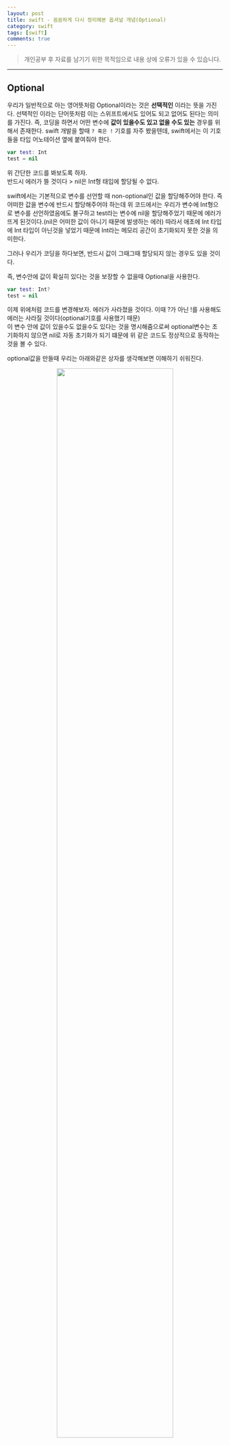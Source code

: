 ```yaml
---
layout: post
title: swift - 꼼꼼하게 다시 정리해본 옵셔널 개념(Optional)
category: swift
tags: [swift]
comments: true
---
```


> 개인공부 후 자료를 남기기 위한 목적임으로 내용 상에 오류가 있을 수 있습니다.    

<hr>

## Optional

우리가 일반적으로 아는 영어뜻처럼 Optional이라는 것은 **선택적인** 이라는 뜻을 가진다. 선택적인 이라는 단어뜻처럼 이는 스위프트에서도 있어도 되고 없어도 된다는 의미를 가진다. 즉, 코딩을 하면서 어떤 변수에 **값이 있을수도 있고 없을 수도 있는** 경우를 위해서 존재한다. swift 개발을 할때 `? 혹은 !` 기호를 자주 봤을텐데, swift에서는 이 기호들을 타입 어노테이션 옆에 붙여줘야 한다.

```swift
var test: Int
test = nil
```

위 간단한 코드를 봐보도록 하자.<br>
반드시 에러가 뜰 것이다 > nil은 Int형 태입에 할당될 수 없다.

swift에서는 기본적으로 변수를 선언할 때 non-optional인 값을 할당해주어야 한다. 즉 어떠한 값을 변수에 반드시 할당해주어야 하는데 위 코드에서는 우리가 변수에 Int형으로 변수를 선언하였음에도 불구하고 test라는 변수에 nil을 할당해주었기 때문에 에러가 뜨게 된것이다.(nil은 어떠한 값이 아니기 때문에 발생하는 에러) 따라서 애초에 Int 타입에 Int 타입이 아닌것을 넣었기 때문에 Int라는 메모리 공간이 초기화되지 못한 것을 의미한다.

그러나 우리가 코딩을 하다보면, 반드시 값이 그때그때 할당되지 않는 경우도 있을 것이다.

즉, 변수안에 값이 확실히 있다는 것을 보장할 수 없을때 Optional을 사용한다.

```swift
var test: Int?
test = nil
```

이제 위에처럼 코드를 변경해보자. 에러가 사라졌을 것이다. 이때 ?가 아닌 !를 사용해도 에러는 사라질 것이다(optional기호를 사용했기 때문)<br>
이 변수 안에 값이 있을수도 없을수도 있다는 것을 명시해줌으로써 optional변수는 초기화하지 않으면 nil로 자동 초기화가 되기 떄문에 위 같은 코드도 정상적으로 동작하는 것을 볼 수 있다.


optional값을 만들때 우리는 아래와같은 상자를 생각해보면 이해하기 쉬워진다.

<center>
<figure>
<img src="/assets/post-img/swift/46.png" alt="" width="80%">
</figure>
</center>



### ?

옵셔널로 변수를 선언했고 그때 ?를 사용했다면 우리는 '노크'를 했다고 생각하면 된다.<br>
이때 만약 값을 가지고 있다면 해당하는 값을 반환해주고 값이 없다면 nil을 반환하게 된다. 이때 nil 또한 메모리를 차지하고 있다.

```swift
var someValue: Int? = 30
var Value = someValue
```

이때 위 코드에서 Value의 타입은 무엇일까? 바로 옵셔널이다.<br>
즉, Value는 옵셔널 타입이며 Int데이터형을 가질 수 있는 변수를 의미한다. 이는 Int일수도 있고 Int가 아닐수도 있다.

```swift
var someValue: Int? = 30
var Value: Int = someValue
```

그런데 만약 위처럼 Value에 Int 타입을 지정해줬다고 해보자. 오류가 뜨게 될 것이다.

기본적으로 Int와 Int?는 다른 타입이다.

someValue는 옵셔널타입으로 값을 가질수도 있고 nil을 가질수도 있다. 그런데 Value에는 무조건 Int 타입만을 가질것이라고 선언을 해줬다. 그러니 당연히 Value는 someValue를 받아들이지 못할 것이다. 따라서 Int와 Int? 즉 옵셔널인 것과 옵셔널이 아닌것은 완전히 다른 타입을 의미하는 것을 알아야 한다.


### !

!는 ?와 다르게 강제로 값을 빼내오는 것을 의미한다. 유명한 짤로 망치로 상자를 부수는 것이 떠오를 것이다.<br>
이는 강제 언래핑(Unwrapping)이라고 하고 이 단어가 의미하는 것은 상자안에 값이 있든 없든 무조건 값을 가져오겠다는 것을 의미한다.

깨부순 상자안에는 값이 있을수도 있고 없을 수도 있을 것이다.

```swift
var someValue: Int? = 30
var Value: Int = someValue
```

위에서 본 예제를 다시 한번 봐보도록 하자. 오류가 났던 위 예제를 아래처럼 고쳐보도록 하자

```swift
var someValue: Int? = 30
var Value: Int = someValue!
```

자. 강제로 상자를 부쉈기때문에 에러는 발생하지 않았을 것이다. 그리고 다행히 상자 안에는 30이라는 값이 있었기 때문에 30이라는 숫자또한 값을 가지게 될 것이다. 그렇기 떄문에 옵셔널이 아닌 Int형의 Value라는 변수안에 데이터(30)이 들어갈 수 있게 될 것이다. 상자를 부수고, 값을 꺼내어 그 값을 Value안에 넣어준 코드이니 Value입장에서는 문제가 없을 것이다. (Value는 Int형 데이터만을 받고 있는데 운이좋게 someValue에는 30이라는 Int형의 데이터가 있었기 때문이다)

그런데 만약 상자안에 값이 없다면? 생각해보자


```swift
var someValue: Int? = nil  // someValue는 옵셔널타입으로 nil이 들어갈 수 있다
var Value: Int = someValue!
```

컴파일 오류도 일어나지 않을 것이며 build success도 되겠지만 금방 런타임에러가 발생하게 될 것이다.

> !를 사용해 값이 존재하지 않는 옵셔널 값에 접근하려 시도하면 런타임 에러가 발생한다.          
느낌표를 사용해 강제 언랩핑을 하기 전에는 항상 옵셔널값이 nil이 아님을 확실히 해야한다.

즉, nil이 아니라는 것이 확실하지도 않은 상태에서 !를 남용하면 에러가 날 확률도 높아질 것이다. 그리고 !도 옵셔널이기 때문에 초기화할 때 갑을 요구하지 ㅇ낳는다. 초기화해주징낳으면 ?와 마찬가지로 nil값이 들어가게 될 것이다. 잊지말자


그러면 이제 옵셔널 타입의 변수값을 가져오는 방법에 대해 생각해 보자


### 옵셔널 바인딩(Optional Bounding)

옵셔널 바인딩은 주로 if let(if var)구문과 같이 사용된다. 즉 **먼저 체크해준다** 를 생각하면 이해하기 쉽다.<br>
이 값이 nil인지, 값이 있는지 경우에 따라 결과를 달리하고 싶을때 옵셔널 바인딩을 사용해 겁사해주면 된다.

```swift
func printName(_name:String) {
  print(_name)
}

var myName: String? = nil
if let name = myName {
  printName(_name: name)
}
```

실행해보면 콘솔창에는 아무것도 나오지 않을 것이고(myName은 nil값으로 초기화되어있기 때문) 이는 if let구문이 **myName이라는 상자에 노크해보고 값이 있으면 name에 넣어주고 조건문을 실행해** 라는 것을 의미한다는 것을 알 수 있을 것이다. 이때 값이 있는 경우에만 값이 바인딩 되기 때문에 콘솔창에는 아무것도 실행되지 않아 비어져있을 것이다.


### 옵셔널 체이닝(Optional Channing)

옵셔널 체이닝은 하위 프로퍼티에 옵셔널값이 있는지 없는지를 연속적으로 확인하면서 중간에 하나라도 nil이 존재함다면 nil이 반환되는 형식을 의미한다.

```swift
let roomCount = zehye.residence?.numberOfRoomes
```

위처럼 진행하는 방식이 옵셔널 체이닝이다. 이때 zehye의 residence가 nil이 아니라면 다음으로 넘어가 residence의 numberOfRoomes를 확인하게 될 것이다. 만약 zehye의 residence가 nil이라면 뒤의 else문을 수행하게 될 것이다. 그런데 이때 residence 뒤에 왜 ?가 붙을까?

그 이유는 residence가 nil을 반환할 수도 있고 아닐수도 있기 때문이다.

즉 하위 프로퍼티에 옵셔널 값이 있는지 연속적으로 확인하면서 중간에 하나라도 nil이 발견된다면 nil을 반환하는 것을 옵셔널체이닝 방식이라고 한다.

그러면 이때 roomCount의 타입은 무엇일까? 당연히 옵셔널 타입일 것이다. 즉 우리가 특별히 지정해주지 않았음에도 불구하고 roomCount의 타입은 옵셔널임을 알 수 있다. 그 이유는 zehye.residence?.numberOfRoomes가 nil을 반환할 수도 있고 아닐수도 있기 때문이다.



<hr>

그러면 도대체 !를 왜 쓰는 것일까? 일단 우선적으로 !는 최대한 적게 사용하는 것이 좋다. 그러나 유용하게 쓸 수 있는 구석은 있다.


#### !는 언제 사용할까?

때로는 프로그램의 구조상 옵셔널 값을 먼저 설정한 후 그 값이 항상 있는 것이 명백한 경우가 있다.

즉 변수에 값이 있다는 것을 확신할 수 있는 경우를 의미한다. 그런때에 우리가 옵셔널 바인딩과 체이닝을 사용해 조건문을 사용할 이유가 있을까? 없다고 생각한다! 이런 종류의 옵셔널을 implicitly unwrapped optionals이라고 정의한다. 직역을 하자면 암시적으로 언랩핑된 옵셔널? 이라고 할 수 있을 것이다.

이는 주로 클래스 초기화 과정에서 사용된다고 한다.

```swift
class ViewContrller: UIViewController {
  @IBOutlet weak var leftButton: UIButton!
}
```

이렇게 IBOutlet같은 변수는 연결했다는 것을 확실히 할수 있기 때문에 !를 붙힐 수 있는 것이다. 근데 이렇게 IBOutlet을 선언했음에도 이 버튼을 사용할수도 안사용할수도 있을 텐데 그럴때는 ?를 사용하면 된다. 만약 ? 혹은 ! 둘다 붙이지 않는다면 에러가 뜨게 될 것이다 > UIButton타입은 non-optional일 수 없는 프로퍼티라는 의미의 에러일 것이다.

지금까지의 실습에서 나는 무조건 IBOutlet 뒤에는 무조건 !를 썼지만 사실 이런 사용법도 좋은 방법이 아니라고 한다. 무조건적으로 !의 사용은 줄이는 것이 좋다고 한다. 지금에야 확실히 이 버튼을 사용한다는 확신이 있지만 연결이 되지 않은 경우도 생길 수 있기 때문이다. 즉 만약을 대비하여 UIButton?을 사용하는 것이 훨씬 좋은 방법이라고 한다! 앞으로의 코드는 ?를 사용하도록 해야지


즉 정리하면 !는 옵셔널 바인딩, 체이닝으로 매번 값을 추출하기 귀찮거나 로직상으로 nil이 할당되지 않을 것 같다는 확신이 들때 사용하면 될 것같다.


<hr>

#### 옵셔널은 왜 사용하는 것일까?

swift는 일반적으로 아래와 같은 언어이다

1. Safe
2. Fast
3. Expressive

옵셔널을 통해 swift의 안정성을 제공한다.<br>
그리고 더 나아가 프로그래머들간의 원활한 커뮤니케이션을 위해 사용한다고 생각한다.

코드만으로도 변수들이 어떤 타입을 가질지 명확하게 보여주며 함수의 파라미터 부분만 봐도 여기에 어떠한 값들이 들어올 수 있는지 추측이 가능하기 때문이다.
